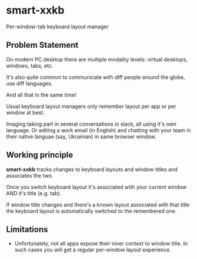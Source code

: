 # smart-xxkb
Per-window-tab keyboard layout manager

## Problem Statement
On modern PC desktop there are multiple modality levels: virtual desktops, 
windows, tabs, etc.

It's also quite common to communicate with diff people around the globe, use
diff languages.

And all that in the same time!

Usual keyboard layout managers only remember layout per app or per window at
best.

Imaging taking part in several conversations in slack, all using it's own
language. Or editing a work email (in English) and chatting with your team in
their native languae (say, Ukrainian) in same browser window.

## Working principle
**smart-xxkb** tracks changes to keyboard layouts and window titles and 
associates the two.

Once you switch keyboard layout it's associated with your current window AND
it's title (e.g. tab).

If window title changes and there's a known layout associated with that title
the keyboard layout is automatically switched to the remembered one.

## Limitations
- Unfortunately, not all apps expose their inner context to window title. In
  such cases you will get a regular per-window layout experience.

